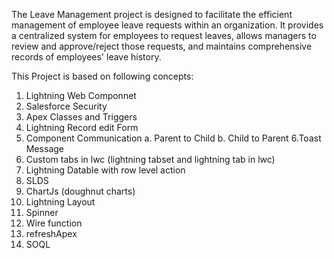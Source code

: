 The Leave Management project is designed to facilitate the efficient management of employee leave requests within an organization. It provides a centralized system for employees to request leaves, allows managers to review and approve/reject those requests, and maintains comprehensive records of employees' leave history.

This Project is based on following concepts:
1. Lightning Web Componnet
2. Salesforce Security
3. Apex Classes and Triggers
4. Lightning Record edit Form
5. Component Communication
    a. Parent to Child
    b. Child to Parent
6.Toast Message
7. Custom tabs in lwc (lightning tabset and lightning tab in lwc)
8. Lightning Datable with row level action
9. SLDS
10. ChartJs (doughnut charts)
11. Lightning Layout
12. Spinner
13. Wire function
14. refreshApex
15. SOQL
